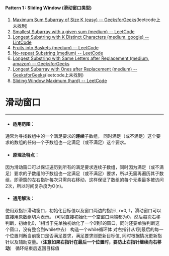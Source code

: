 #### Pattern 1 : Sliding Window (滑动窗口类型)
1. [Maximum Sum Subarray of Size K (easy) -- GeeksforGeeks](https://www.geeksforgeeks.org/find-maximum-minimum-sum-subarray-size-k/)(leetcode上未找到)
2. [Smallest Subarray with a given sum (medium) -- LeetCode](https://leetcode.com/problems/minimum-size-subarray-sum/)
3. [Longest Substring with K Distinct Characters (medium, google) -- LintCode](https://www.lintcode.com/problem/longest-substring-with-at-most-k-distinct-characters/description)
4. [Fruits into Baskets (medium) -- LeetCode](https://leetcode.com/problems/fruit-into-baskets/)
5. [No-repeat Substring (medium) -- LeetCode](https://leetcode.com/problems/longest-substring-without-repeating-characters/)
6. [Longest Substring with Same Letters after Replacement (medium, amazon) -- GeeksforGeeks](https://practice.geeksforgeeks.org/problems/maximum-sub-string-after-at-most-k-changes/0)
7. [Longest Subarray with Ones after Replacement (medium) -- GeeksforGeeks](https://www.geeksforgeeks.org/longest-subsegment-1s-formed-changing-k-0s/)(leetcode上未找到)
8. [Sliding Window Maximum (hard) -- LeetCode](https://leetcode.com/problems/sliding-window-maximum/)


# 滑动窗口  
---
*  #### 适用范围：  
通常为寻找数组中的一个满足要求的**连续**子数组， 同时满足（或不满足）这个要求的数组的任何一个子数组也一定满足（或不满足）这个要求。

*  #### 原理及特点：  
因为滑动窗口可以保证遍历到所有的满足要求连续子数组，同时因为满足（或不满足）要求的子数组的子数组也一定满足（或不满足）要求，所以无需再遍历其子数组，即滑窗的左右指针每次只需向右移动，这样保证了数组的每个元素最多被访问2次，所以时间复杂度为O(n)。  

*  #### 通用解法：  
使用双指针滑动窗口，初始化目标值以及窗口两边的指针l, r=0, 1，滑动窗口可以直接用原数组切片表示。  (可以直接初始化一个空窗口两端都为0，然后每次右移判断，初始化0，1相当于先单独初始化了一个0到1的窗口，同时还要单独判断这个窗口，没有整合到while中去）
构造一个while循环体
对右指针从1到最后的每一个位置判断当前窗口是否满足要求，满足要求则更新目标值, 同时根据情况更新指针以及辅助变量。（**注意如果右指针在最后一个位置时，要防止右指针继续向右移动**） 
循环结束后返回目标值
